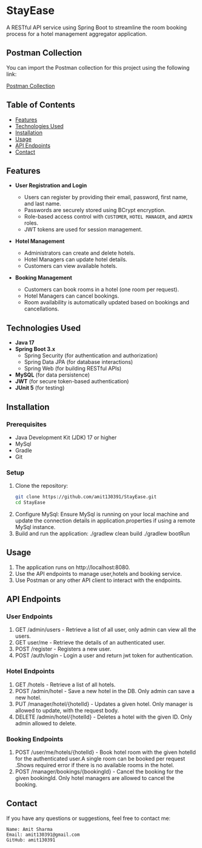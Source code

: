 # StayEase
A RESTful API service using Spring Boot to streamline the room booking process for a hotel management aggregator application.

## Postman Collection

You can import the Postman collection for this project using the following link:

[Postman Collection](https://elements.getpostman.com/redirect?entityId=30015848-f1213d2f-037b-4ecb-8d1a-25bb4925831c&entityType=collection)

## Table of Contents
- [Features](#features)
- [Technologies Used](#technologies-used)
- [Installation](#installation)
- [Usage](#usage)
- [API Endpoints](#api-endpoints)
- [Contact](#contact)

## Features
- **User Registration and Login**
  - Users can register by providing their email, password, first name, and last name.
  - Passwords are securely stored using BCrypt encryption.
  - Role-based access control with `CUSTOMER`, `HOTEL MANAGER`, and `ADMIN` roles.
  - JWT tokens are used for session management.

- **Hotel Management**
  - Administrators can create and delete hotels.
  - Hotel Managers can update hotel details.
  - Customers can view available hotels.

- **Booking Management**
  - Customers can book rooms in a hotel (one room per request).
  - Hotel Managers can cancel bookings.
  - Room availability is automatically updated based on bookings and cancellations.

## Technologies Used
- **Java 17**
- **Spring Boot 3.x**
  - Spring Security (for authentication and authorization)
  - Spring Data JPA (for database interactions)
  - Spring Web (for building RESTful APIs)
- **MySQL** (for data persistence)
- **JWT** (for secure token-based authentication)
- **JUnit 5** (for testing)


## Installation
### Prerequisites
- Java Development Kit (JDK) 17 or higher
- MySql
- Gradle
- Git

### Setup
1. Clone the repository:
   ```bash
   git clone https://github.com/amit130391/StayEase.git
   cd StayEase
2. Configure MySql:
   Ensure MySql is running on your local machine and update the connection details in application.properties if using a remote MySql instance.
3. Build and run the application:
   ./gradlew clean build
   ./gradlew bootRun

## Usage
1. The application runs on http://localhost:8080.
2. Use the API endpoints to manage user,hotels and booking service.
3. Use Postman or any other API client to interact with the endpoints.

## API Endpoints
### User Endpoints
1. GET /admin/users - Retrieve a list of all user, only admin can view all the users.
2. GET user/me - Retrieve the details of an authenticated user.
3. POST /register - Registers a new user.
4. POST /auth/login - Login a user and return jwt token for authentication.
### Hotel Endpoints
1. GET /hotels - Retrieve a list of all hotels.
2. POST /admin/hotel - Save a new hotel in the DB. Only admin can save a new hotel.
3. PUT /manager/hotel/{hotelId} - Updates a given hotel. Only manager is allowed to update, with the request body.
4. DELETE /admin/hotel/{hotelId} - Deletes a hotel with the given ID. Only admin allowed to delete.
### Booking Endpoints
1. POST /user/me/hotels/{hotelId} - Book hotel room with the given hotelId for the authenticated user.A single room can be booked per request .Shows required error if there is no available rooms in the hotel. 
2. POST /manager/bookings/{bookingId} - Cancel the booking for the given bookingId. Only hotel managers are allowed to cancel the booking.
   
## Contact
If you have any questions or suggestions, feel free to contact me:

    Name: Amit Sharma
    Email: amit130391@gmail.com
    GitHub: amit130391 
